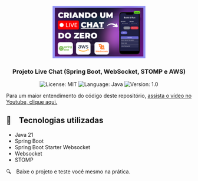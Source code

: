 <p align="center" width="100%">
    <img width="50%" src="https://github.com/buildrun-tech/buildrun-livechat-spring-boot-websocket-stomp/blob/main/images/thumb.png"> 
</p>


<h3 align="center">
  Projeto Live Chat (Spring Boot, WebSocket, STOMP e AWS)
</h3>

<p align="center">

  <img alt="License: MIT" src="https://img.shields.io/badge/license-MIT-%2304D361">
  <img alt="Language: Java" src="https://img.shields.io/badge/language-java-green">
  <img alt="Version: 1.0" src="https://img.shields.io/badge/version-1.0-yellowgreen">

</p>

Para um maior entendimento do código deste repositório, [assista o vídeo no Youtube, clique aqui.](https://www.youtube.com/watch?v=1kiUmIl7GgY)

## :rocket: Tecnologias utilizadas

* Java 21
* Spring Boot
* Spring Boot Starter Websocket
* Websocket
* STOMP

:mag: Baixe o projeto e teste você mesmo na prática.
